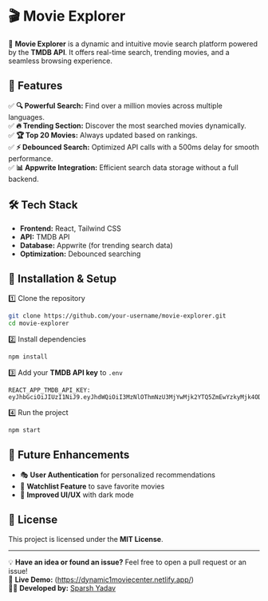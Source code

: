 # 🎬 Movie Explorer

🚀 **Movie Explorer** is a dynamic and intuitive movie search platform powered by the **TMDB API**. It offers real-time search, trending movies, and a seamless browsing experience.

## 🌟 Features

✅ **🔍 Powerful Search:** Find over a million movies across multiple languages.  
✅ **🔥 Trending Section:** Discover the most searched movies dynamically.  
✅ **🏆 Top 20 Movies:** Always updated based on rankings.  
✅ **⚡ Debounced Search:** Optimized API calls with a 500ms delay for smooth performance.  
✅ **📊 Appwrite Integration:** Efficient search data storage without a full backend.  

## 🛠️ Tech Stack

- **Frontend:** React, Tailwind CSS  
- **API:** TMDB API  
- **Database:** Appwrite (for trending search data)  
- **Optimization:** Debounced searching  

## 🚀 Installation & Setup

1️⃣ Clone the repository  
```bash
git clone https://github.com/your-username/movie-explorer.git
cd movie-explorer
```
2️⃣ Install dependencies  
```bash
npm install
```
3️⃣ Add your **TMDB API key** to `.env`  
```env
REACT_APP_TMDB_API_KEY:
eyJhbGciOiJIUzI1NiJ9.eyJhdWQiOiI3MzNlOThmNzU3MjYwMjk2YTQ5ZmEwYzkyMjk4ODYwMyIsIm5iZiI6MTczODY3ODg4OC43OTQsInN1YiI6IjY3YTIyMjY4ZWQ4MjllYmM1NmUyZGI3YyIsInNjb3BlcyI6WyJhcGlfcmVhZCJdLCJ2ZXJzaW9uIjoxfQ.m2ihVLstEW3_sjumpn1ekj0nlebyr3bqHrBHqChM3_s
```
4️⃣ Run the project  
```bash
npm start
```


## 🌟 Future Enhancements

- 🎭 **User Authentication** for personalized recommendations  
- 📝 **Watchlist Feature** to save favorite movies  
- 🎨 **Improved UI/UX** with dark mode  

## 📜 License

This project is licensed under the **MIT License**.  

---

💡 **Have an idea or found an issue?** Feel free to open a pull request or an issue!  
🔗 **Live Demo:** (https://dynamic1moviecenter.netlify.app/)  
👨‍💻 **Developed by:** [Sparsh Yadav](https://github.com/sparshydv?tab=repositories)
